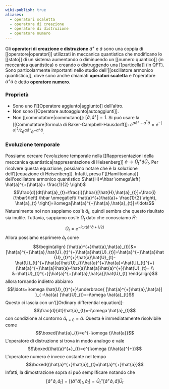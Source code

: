 ```yaml
---
wiki-publish: true
aliases:
  - operatori scaletta
  - operatore di creazione
  - operatore di distruzione
  - operatore numero
---
```

Gli **operatori di creazione e distruzione** $\hat{a}^{+}$ e $\hat{a}$ sono una coppia di [[operatore|operatori]] utilizzati in meccanica quantistica che modificano lo [[stato]] di un sistema aumentando o diminuendo un [[numero quantico]] (in meccanica quantistica) o creando o distruggendo una [[particella]] (in QFT). Sono particolarmente importanti nello studio dell'[[oscillatore armonico quantistico]], dove sono anche chiamati **operatori scaletta** e l'operatore $\hat{a}^{+}\hat{a}$ è detto **operatore numero**.
### Proprietà
- Sono uno l'[[Operatore aggiunto|aggiunto]] dell'altro.
- Non sono [[Operatore autoaggiunto|autoaggiunti]].
- Non [[commutatore|commutano]]: $[\hat{a},\hat{a}^{+}]=1$. Si può usare la [[Commutatore|formula di Baker-Campbell-Hausdorff]]: $e^{\alpha \hat{a}^{+}-\alpha^{*}\hat{a}}=e^{-\lvert \alpha \rvert^{2}/2}e^{\alpha \hat{a}^{+}}e^{-\alpha^{+}\hat{a}}$.
### Evoluzione temporale
Possiamo cercare l'evoluzione temporale nella [[Rappresentazioni della meccanica quantistica|rappresentazione di Heisenberg]] $\hat{a}\to \hat{U}_{t}^{+}\hat{a}\hat{U}_{t}$. Per risolvere questa equazione, possiamo notare che è la soluzione dell'[[equazione di Heisenberg]]. Infatti, presa l'[[Hamiltoniana]] dell'oscillatore armonico quantistico $\hat{H}=\hbar \omega\left( \hat{a}^{+}\hat{a}+ \frac{1}{2} \right)$
$$\frac{d}{dt}\hat{a}_{t}=\frac{i}{\hbar}[\hat{H},\hat{a}_{t}]=\frac{i}{\hbar}\left[ \hbar \omega\left( \hat{a}^{+}\hat{a}+ \frac{1}{2} \right), \hat{a}_{t} \right]=i\omega[\hat{a}^{+}\hat{a},\hat{a}_{t}]=\ldots$$
Naturalmente noi non sappiamo cos'è $\hat{a}_{t}$, quindi sembra che questo risultato sia inutile. Tuttavia, sappiamo cos'è $\hat{U}_{t}$ dato che conosciamo $\hat{H}$:
$$\hat{U}_{t}=e^{-i\omega t(\hat{a}^{+}\hat{a}+1/2)}$$
Allora possiamo esprimere $\hat{a}_{t}$ come
$$\begin{align}
[\hat{a}^{+}\hat{a},\hat{a}_{t}]&=[\hat{a}^{+}\hat{a},\hat{U}_{t}^{+}\hat{a}\hat{U}_{t}]=\hat{a}^{+}\hat{a}\hat{U}_{t}^{+}\hat{a}\hat{U}_{t}-\hat{U}_{t}^{+}\hat{a}\hat{U}_{t}\hat{a}^{+}\hat{a}=\hat{U}_{t}^{+}(\hat{a}^{+}\hat{a}\hat{a}-\hat{a}\hat{a}\hat{a}^{+})\hat{U}_{t}= \\
&=\hat{U}_{t}^{+}[\hat{a}^{+}\hat{a},\hat{a}]\hat{U}_{t}
\end{align}$$
allora tornando indietro abbiamo
$$\ldots=i\omega \hat{U}_{t}^{+}\underbrace{ [\hat{a}^{+}\hat{a},\hat{a}] }_{ -\hat{a} }\hat{U}_{t}=-i\omega \hat{a}_{t}$$
Questo ci lascia con un'[[Ordinary differential equation]]:
$$\frac{d}{dt}\hat{a}_{t}=-i\omega \hat{a}_{t}$$
con condizione al contorno $\hat{a}_{t=0}=\hat{a}$. Questa è immediatamente risolvibile come
$$\boxed{\hat{a}_{t}=e^{-i\omega t}\hat{a}}$$
L'operatore di distruzione si trova in modo analogo e vale
$$\boxed{\hat{a}^{+}_{t}=e^{i\omega t}\hat{a}^{+}}$$
L'operatore numero è invece costante nel tempo
$$\boxed{(\hat{a}^{+}\hat{a})_{t}=\hat{a}^{+}\hat{a}}$$
Infatti, la dimostrazione sopra si può semplificare notando che
$$[\hat{a}^{+}\hat{a},\hat{a}_{t}]=[(\hat{a}^{+}\hat{a})_{t},\hat{a}_{t}]=\hat{U}_{t}^{+}[\hat{a}^{+}\hat{a},\hat{a}]\hat{U}_{t}$$
